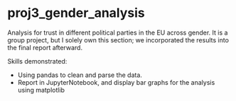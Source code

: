 # proj3_gender_analysis

Analysis for trust in different political parties in the EU across gender. It is a group project, but I solely own this section; we incorporated the results into the final report afterward. 

Skills demonstrated: 
- Using pandas to clean and parse the data.
- Report in JupyterNotebook, and display bar graphs for the analysis using matplotlib
